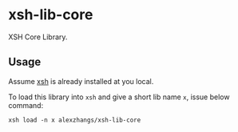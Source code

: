 # xsh-lib-core

XSH Core Library.

## Usage

Assume [xsh](https://github.com/alexzhangs/xsh) is already installed at you local.

To load this library into `xsh` and give a short lib name `x`, issue below command:

```
xsh load -n x alexzhangs/xsh-lib-core
```
